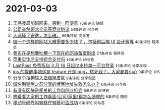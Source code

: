 # 2021-03-03

1. [王伟凌晨加班回来，感到一阵便意](https://www.v2ex.com/t/757833) `75条评论` `随想`
1. [公司突然要求全员签竞业协议](https://www.v2ex.com/t/757875) `64条评论` `问与答`
1. [人选择了安逸，怎么破。](https://www.v2ex.com/t/757841) `60条评论` `问与答`
1. [做一个这样的网站大概需要多少钱了 ，包括前后端 UI 设计等等](https://www.v2ex.com/t/757895) `48条评论` `程序员`
1. [我实在是想要吐槽一下现在的网站备案制度](https://www.v2ex.com/t/757917) `27条评论` `程序员`
1. [苹果实体店支持组合支付吗](https://www.v2ex.com/t/757910) `16条评论` `问与答`
1. [LastPass 免费版自 3 月 16 日起仅支持单一平台登录](https://www.v2ex.com/t/757838) `13条评论` `分享发现`
1. [ios 的提醒事项这是 feature 还是 bug，核死我了，大家都要小心](https://www.v2ex.com/t/757918) `9条评论` `iOS`
1. [分享个搜狗输入法极简皮肤](https://www.v2ex.com/t/757835) `8条评论` `分享创造`
1. [域名到期后之前分享的博客地址失效怎么办？](https://www.v2ex.com/t/757909) `6条评论` `问与答`
1. [有没有区块链相关的工作和创业机会](https://www.v2ex.com/t/757906) `6条评论` `区块链`
1. [想看看大家的工作桌面(公司/家里)都怎么装修的](https://www.v2ex.com/t/757905) `6条评论` `随想`
1. [移动号码呼叫转移在转移可否成功](https://www.v2ex.com/t/757837) `6条评论` `问与答`
